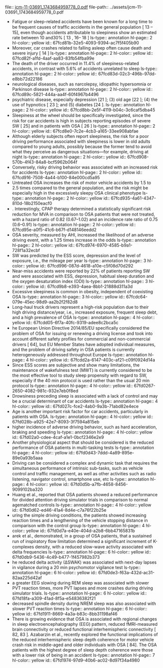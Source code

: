 file:: [jcm-11-03691_1743684959778_0.pdf](../assets/jcm-11-03691_1743684959778_0.pdf)
file-path:: ../assets/jcm-11-03691_1743684959778_0.pdf

- Fatigue or sleep-related accidents have been known for a long time to be frequent causes of trafﬁc accidents in the general population [ 13 – 15], even though accidents attributable to sleepiness show an estimated rate between 10 and30% [ 13 , 16– 18 ]
  ls-type:: annotation
  hl-page:: 2
  hl-color:: yellow
  id:: 67fcd81b-32e5-4093-9394-ac7f5f405b90
- Moreover, car crashes related to falling asleep often cause death and severe injury [ 14 ]
  ls-type:: annotation
  hl-page:: 2
  hl-color:: yellow
  id:: 67fcd82f-a1fd-4aaf-aa83-83fb54fba99e
- The death of the driver occurred in 11.4% of sleepiness-related accidents, in contrast with 5.6% of accidents unrelated to sleep 
  ls-type:: annotation
  hl-page:: 2
  hl-color:: yellow
  id:: 67fcd83d-02c3-496b-97dd-e8bb72d22186
- neurological diseases, such as narcolepsy, idiopathic hypersomnia or Parkinson disease
  ls-type:: annotation
  hl-page:: 2
  hl-color:: yellow
  id:: 67fcd89c-5821-444a-aa4f-60f4967b4496
- psychiatric disease, especially depression [21 ]; (3) old age [22 ]; (4) the use of hypnotics [ 23 ]; and (5) diabetes [24 ].
  ls-type:: annotation
  hl-page:: 2
  hl-color:: yellow
  id:: 67fcd8bb-2e5f-4119-b04c-3c6caf5dba45
- Sleepiness at the wheel should be speciﬁcally investigated, since the risk for car accidents is high in subjects reporting episodes of severe SW [ 25] and in patients with OSA [ 26 ]
  ls-type:: annotation
  hl-page:: 2
  hl-color:: yellow
  id:: 67fcd8e0-7c2e-4cb3-a165-33ee908abfae
- Although elderly subjects often report sleepiness, the risk for a poor driving performance associated with sleepiness is lower in old adults compared to young adults, possibly because the former tend to avoid what they perceive as dangerous situations—for example, driving at night
  ls-type:: annotation
  hl-page:: 2
  hl-color:: yellow
  id:: 67fcd908-570b-4f43-84a8-bcf5962b064f
- Conversely, risky driving behavior was associated with an increased risk for accidents
  ls-type:: annotation
  hl-page:: 2
  hl-color:: yellow
  id:: 67fcd916-7508-4a44-b100-84e000cd5a95
- Untreated OSA increases the risk of motor vehicle accidents by 1.5 to 2.5 times compared to the general population, and the risk might be especially high in the excessively sleepy OSA clinical phenotype
  ls-type:: annotation
  hl-page:: 2
  hl-color:: yellow
  id:: 67fcd935-4a61-4347-810d-18b2150eacf0
- . Interestingly, CPAP therapy determined a statistically signiﬁcant risk reduction for MVA in comparison to OSA patients that were not treated, with a hazard ratio of 0.82 (0.67–1.02) and an incidence rate ratio of 0.75 (0.6–0.91)
  ls-type:: annotation
  hl-page:: 2
  hl-color:: yellow
  id:: 67fcd95e-a0f5-41c6-b67f-d148146eedd2
- OSA severity, measured by AHI, increased the likelihood of an adverse driving event, with a 1.25 times increase in the odds 
  ls-type:: annotation
  hl-page:: 2
  hl-color:: yellow
  id:: 67fcd974-6970-4585-b9a1-728f1a32ecbf
- SW was predicted by the ESS score, depression and the level of exposure, i.e., the mileage per year
  ls-type:: annotation
  hl-page:: 3
  hl-color:: yellow
  id:: 67fcd996-087d-4618-a10e-c5f08d70d292
- Near-miss accidents were reported by 22% of patients reporting SW and were associated with ESS, depression, habitual sleep duration and the oxygen desaturation index (ODI)
  ls-type:: annotation
  hl-page:: 3
  hl-color:: yellow
  id:: 67fcd9b8-e393-4aea-8bb1-21888d311a3d
- Excessive sleepiness is common in obesity, independent of coexisting OSA
  ls-type:: annotation
  hl-page:: 3
  hl-color:: yellow
  id:: 67fcdc64-079e-45ec-98d9-aa2b2f2f82d8
- Long-haul truck drivers represent a high-risk population due to their high driving distance/year, i.e., increased exposure, frequent sleep debt, and a high prevalence of OSA
  ls-type:: annotation
  hl-page:: 4
  hl-color:: yellow
  id:: 67fcdd05-6f7a-40fc-9319-adee8c2bca5c
- he European Union Directive 2014/85/EU speciﬁcally considered the problem of OSA for issuing or renewing a driving license and took into account different safety proﬁles for commercial and non-commercial drivers [ 64], but EU Member States have adopted individual measures, and the problem of driving safety in OSA patients is currently heterogeneously addressed throughout Europe
  ls-type:: annotation
  hl-page:: 4
  hl-color:: yellow
  id:: 67fcdd2a-6147-403c-af21-c09f0924d14a
- Since ESS scores are subjective and show many limitations, the maintenance of wakefulness test (MWT) is currently considered to be the most effective tool to study sleep propensity with regard to SW, especially if the 40 min protocol is used rather than the usual 20 min protocol
  ls-type:: annotation
  hl-page:: 4
  hl-color:: yellow
  id:: 67fd0267-2650-4082-981c-932e7eb0f8ed
- Drowsiness preceding sleep is associated with a lack of control and may be a crucial determinant of car accidents
  ls-type:: annotation
  hl-page:: 4
  hl-color:: yellow
  id:: 67fd027c-fce2-4ab0-9a3b-71abd82e4ece
- Age is another important risk factor for car accidents, particularly in patients with OSA.
  ls-type:: annotation
  hl-page:: 4
  hl-color:: yellow
  id:: 67fd028b-a925-42e7-8093-3f7594a815eb
- higher incidence of adverse driving behavior, such as hard acceleration, braking and speeding
  ls-type:: annotation
  hl-page:: 4
  hl-color:: yellow
  id:: 67fd02a0-cdee-4caf-a1e1-0bcf2346e2e9
- Another physiological aspect that should be considered is the reduced performance of OSA patients in multi-tasking tests
  ls-type:: annotation
  hl-page:: 4
  hl-color:: yellow
  id:: 67fd0d43-7ddd-4a89-895e-89e0a93b5aaa
- Driving can be considered a complex and dynamic task that requires the simultaneous performance of intrinsic sub-tasks, such as vehicle control and trafﬁc management, as well as other activities such as radio listening, navigator control, smartphone use, etc
  ls-type:: annotation
  hl-page:: 4
  hl-color:: yellow
  id:: 67fd0d5b-a7fb-4658-8456-9099102ba320
- Huang et al., reported that OSA patients showed a reduced performance for divided attention driving simulator trials in comparison to normal agematched controls
  ls-type:: annotation
  hl-page:: 4
  hl-color:: yellow
  id:: 67fd0d62-ed46-41a4-8d4e-c7a76f22b25e
- uring the simple driving conditions, the patients showed increasing reaction times and a lengthening of the vehicle stopping distance in comparison with the control group
  ls-type:: annotation
  hl-page:: 4
  hl-color:: yellow
  id:: 67fd0d7a-e40e-404d-a2b8-6bb47165831b
- arek et al., demonstrated, in a group of OSA patients, that a sustained run of inspiratory ﬂow limitation determined a signiﬁcant increment of K-complexes density, with a reduced slow-wave activity associated with delta frequencies
  ls-type:: annotation
  hl-page:: 6
  hl-color:: yellow
  id:: 67fd0db9-5436-4c49-b477-1f457982b373
- he reduced delta activity (∆SWAK) was associated with next-day lapses in vigilance during a 20 min psychomotor vigilance test 
  ls-type:: annotation
  hl-page:: 6
  hl-color:: yellow
  id:: 67fd0de3-f63a-432d-ac31-82aa225d42af
- a greater EEG slowing during REM sleep was associated with slower PVT reaction times, more PVT lapses and more crashes during driving simulator trials. 
  ls-type:: annotation
  hl-page:: 6
  hl-color:: yellow
  id:: 67fd18fa-a309-41ad-8f5a-e54836382f21
- decreased spindle density during NREM sleep was also associated with slower PVT reaction times
  ls-type:: annotation
  hl-page:: 6
  hl-color:: yellow
  id:: 67fd1911-8669-4a3a-b83c-8bb31198af46
- There is growing evidence that OSA is associated with regional changes in sleep electroencephalography (EEG) pattern, reduced fMRI-measured brain connectivity or reduced functional interhemispheric connectivity [ 82, 83 ]. Azabarzin et al., recently explored the functional implications of the reduced interhemispheric sleep depth coherence for motor vehicle crash risk in middle-aged and older individuals with OSA [ 84]. The OSA patients with the highest degree of sleep depth coherence were those with a lower risk of being in an accident
  ls-type:: annotation
  hl-page:: 7
  hl-color:: yellow
  id:: 67fd1974-97d9-40b6-ac02-8d97f34a4980